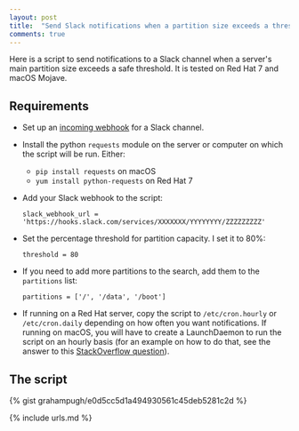 ```yaml
---
layout: post
title:  "Send Slack notifications when a partition size exceeds a threshold"
comments: true
---
```


Here is a script to send notifications to a Slack channel when a server's main partition size exceeds a safe threshold. It is tested on Red Hat 7 and macOS Mojave.

## Requirements

* Set up an [incoming webhook][1] for a Slack channel.
* Install the python `requests` module on the server or computer on which the script will be run. Either:

    * `pip install requests` on macOS
    * `yum install python-requests` on Red Hat 7

* Add your Slack webhook to the script:

    ```slack_webhook_url = 'https://hooks.slack.com/services/XXXXXXX/YYYYYYYY/ZZZZZZZZZ'```

* Set the percentage threshold for partition capacity. I set it to 80%:

    ```threshold = 80```

* If you need to add more partitions to the search, add them to the `partitions` list:

    ```partitions = ['/', '/data', '/boot']```

* If running on a Red Hat server, copy the script to `/etc/cron.hourly` or `/etc/cron.daily` depending on how often you want notifications. If running on macOS, you will have to create a LaunchDaemon to run the script on an hourly basis (for an example on how to do that, see the answer to this [StackOverflow question][2]).

## The script

{% gist grahampugh/e0d5cc5d1a494930561c45deb5281c2d %}


[1]: https://api.slack.com/incoming-webhooks
[2]: https://stackoverflow.com/questions/23532954/running-a-terminal-command-every-hour

{% include urls.md %}
